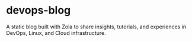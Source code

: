 # devops-blog
A static blog built with Zola to share insights, tutorials, and experiences in DevOps, Linux, and Cloud infrastructure.
